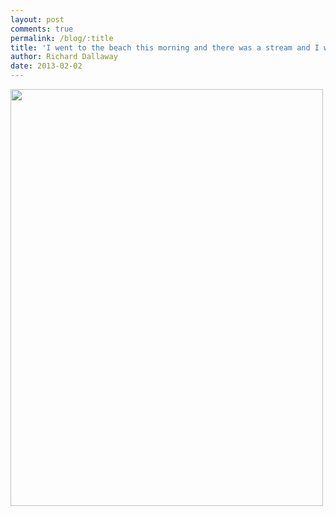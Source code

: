 ```yaml
---
layout: post
comments: true
permalink: /blog/:title
title: 'I went to the beach this morning and there was a stream and I went in it and it was fun.'
author: Richard Dallaway
date: 2013-02-02
---
```


<div><a href="//static.skitters.dallaway.com/IMG_20130202_090120.jpg"><img width="500" src="//static.skitters.dallaway.com/IMG_20130202_090120.jpg.500.jpg" height="667"></a></div>


  
    
